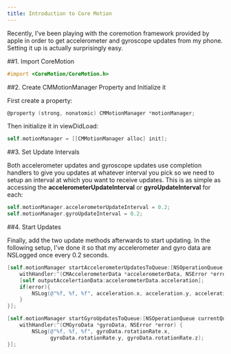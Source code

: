 ```yaml
---
title: Introduction to Core Motion
---
```


Recently, I've been playing with the coremotion framework provided by apple in order to get accelerometer and gyroscope updates from my phone. Setting it up is actually surprisingly easy. 

##1. Import CoreMotion

``` objective-c
#import <CoreMotion/CoreMotion.h>
```

##2. Create CMMotionManager Property and Initialize it

First create a property:

``` objective-c
@property (strong, nonatomic) CMMotionManager *motionManager;
```

Then initialize it in viewDidLoad:

``` objective-c
self.motionManager = [[CMMotionManager alloc] init];
```

##3. Set Update Intervals

Both accelerometer updates and gyroscope updates use completion handlers to give you updates at whatever interval you pick so we need to setup an interval at which you want to receive updates. This is as simple as accessing the **accelerometerUpdateInterval** or **gyroUpdateInterval** for each:

``` objective-c
self.motionManager.accelerometerUpdateInterval = 0.2;
self.motionManager.gyroUpdateInterval = 0.2;
```

##4. Start Updates

Finally, add the two update methods afterwards to start updating. In the following setup, I've done it so that my accelerometer and gyro data are NSLogged once every 0.2 seconds.

``` objective-c
[self.motionManager startAccelerometerUpdatesToQueue:[NSOperationQueue currentQueue]
    withHandler:^(CMAccelerometerData *accelerometerData, NSError *error) {
    [self outputAccelertionData:accelerometerData.acceleration];
    if(error){
        NSLog(@"%f, %f, %f", acceleration.x, acceleration.y, acceleration.z);
    }
}];

[self.motionManager startGyroUpdatesToQueue:[NSOperationQueue currentQueue]
    withHandler:^(CMGyroData *gyroData, NSError *error) {
        NSLog(@"%f, %f, %f", gyroData.rotationRate.x, 
              gyroData.rotationRate.y, gyroData.rotationRate.z);
}];
```

